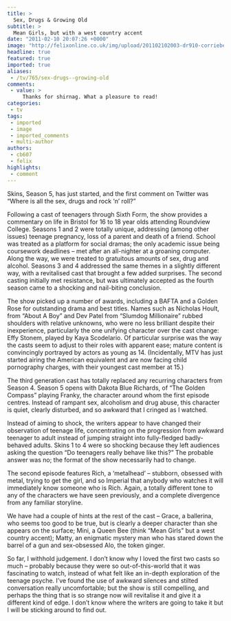 ```yaml
---
title: >
  Sex, Drugs & Growing Old
subtitle: >
  Mean Girls, but with a west country accent
date: "2011-02-10 20:07:26 +0000"
image: "http://felixonline.co.uk/img/upload/201102102003-dr910-corriebe.jpg"
headline: true
featured: true
imported: true
aliases:
 - /tv/765/sex-drugs--growing-old
comments:
 - value: >
     Thanks for shirnag. What a pleasure to read!
categories:
 - tv
tags:
 - imported
 - image
 - imported_comments
 - multi-author
authors:
 - cb607
 - felix
highlights:
 - comment
---
```


Skins, Season 5, has just started, and the first comment on Twitter was “Where is all the sex, drugs and rock ‘n’ roll?”

Following a cast of teenagers through Sixth Form, the show provides a commentary on life in Bristol for 16 to 18 year olds attending Roundview College. Seasons 1 and 2 were totally unique, addressing (among other issues) teenage pregnancy, loss of a parent and death of a friend. School was treated as a platform for social dramas; the only academic issue being coursework deadlines – met after an all-nighter at a groaning computer. Along the way, we were treated to gratuitous amounts of sex, drug and alcohol. Seasons 3 and 4 addressed the same themes in a slightly different way, with a revitalised cast that brought a few added surprises. The second casting initially met resistance, but was ultimately accepted as the fourth season came to a shocking and nail-biting conclusion.

The show picked up a number of awards, including a BAFTA and a Golden Rose for outstanding drama and best titles. Names such as Nicholas Hoult, from “About A Boy” and Dev Patel from “Slumdog Millionaire” rubbed shoulders with relative unknowns, who were no less brilliant despite their inexperience, particularly the one unifying character over the cast change: Effy Stonem, played by Kaya Scodelario. Of particular surprise was the way the casts seem to adjust to their roles with apparent ease; mature content is convincingly portrayed by actors as young as 14. (Incidentally, MTV has just started airing the American equivalent and are now facing child pornography charges, with their youngest cast member at 15.)

The third generation cast has totally replaced any recurring characters from Season 4. Season 5 opens with Dakota Blue Richards, of “The Golden Compass” playing Franky, the character around whom the first episode centres. Instead of rampant sex, alcoholism and drug abuse, this character is quiet, clearly disturbed, and so awkward that I cringed as I watched.

Instead of aiming to shock, the writers appear to have changed their observation of teenage life, concentrating on the progression from awkward teenager to adult instead of jumping straight into fully-fledged badly-behaved adults. Skins 1 to 4 were so shocking because they left audiences asking the question “Do teenagers really behave like this?” The probable answer was no; the format of the show necessarily had to change.

The second episode features Rich, a ‘metalhead’ – stubborn, obsessed with metal, trying to get the girl, and so Imperial that anybody who watches it will immediately know someone who is Rich. Again, a totally different tone to any of the characters we have seen previously, and a complete divergence from any familiar storyline.

We have had a couple of hints at the rest of the cast – Grace, a ballerina, who seems too good to be true, but is clearly a deeper character than she appears on the surface; Mini, a Queen Bee (think “Mean Girls” but a west country accent); Matty, an enigmatic mystery man who has stared down the barrel of a gun and sex-obsessed Alo, the token ginger.

So far, I withhold judgement. I don’t know why I loved the first two casts so much – probably because they were so out-of-this-world that it was fascinating to watch, instead of what felt like an in-depth exploration of the teenage psyche. I’ve found the use of awkward silences and stilted conversation really uncomfortable; but the show is still compelling, and perhaps the thing that is so strange now will revitalise it and give it a different kind of edge. I don’t know where the writers are going to take it but I will be sticking around to find out.
